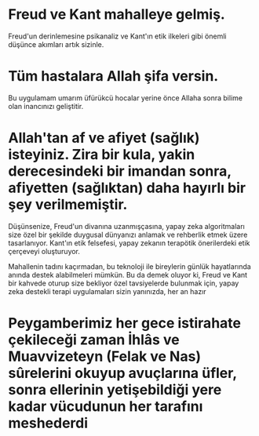 # Freud ve Kant mahalleye gelmiş. 

Freud'un derinlemesine psikanaliz ve Kant'ın etik ilkeleri gibi önemli düşünce akımları artık sizinle. 
# Tüm hastalara Allah şifa versin.

Bu uygulamam umarım üfürükcü hocalar yerine önce Allaha sonra bilime olan inancınızı geliştitir.
# Allah'tan af ve afiyet (sağlık) isteyiniz. Zira bir kula, yakin derecesindeki bir imandan sonra, afiyetten (sağlıktan) daha hayırlı bir şey verilmemiştir.


Düşünsenize, Freud'un divanına uzanmışçasına, yapay zeka algoritmaları size özel bir şekilde duygusal dünyanızı anlamak ve rehberlik etmek üzere tasarlanıyor. 
Kant'ın etik felsefesi, yapay zekanın terapötik önerilerdeki etik çerçeveyi oluşturuyor.

Mahallenin tadını kaçırmadan, bu teknoloji ile bireylerin günlük hayatlarında anında destek alabilmeleri mümkün. 
Bu da demek oluyor ki, Freud ve Kant bir kahvede oturup size bekliyor özel tavsiyelerde bulunmak için, 
yapay zeka destekli terapi uygulamaları sizin yanınızda, her an hazır

# Peygamberimiz her gece istirahate çekileceği zaman İhlâs ve Muavvizeteyn (Felak ve Nas) sûrelerini okuyup avuçlarına üfler, sonra ellerinin yetişebildiği yere kadar vücudunun her tarafını meshederdi
